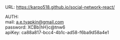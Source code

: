 URL:
https://karpo518.github.io/social-network-react/

AUTH:  
mail: a.e.tyapkin@gmail.com  
password: XCBb|hH}c@tnw6  
apiKey: ca88a817-bcc4-4b1c-ad58-f6ba9d58a4e1  

